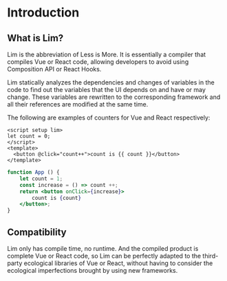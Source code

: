 <!--
  * @Author: chenzhongsheng
  * @Date: 2023-09-08 13:17:31
  * @Description: Coding something
-->
# Introduction

## What is Lim?

Lim is the abbreviation of Less is More. It is essentially a compiler that compiles Vue or React code, allowing developers to avoid using Composition API or React Hooks.

Lim statically analyzes the dependencies and changes of variables in the code to find out the variables that the UI depends on and have or may change. These variables are rewritten to the corresponding framework and all their references are modified at the same time.

The following are examples of counters for Vue and React respectively:

<CodeBox name="Vue Counter" :is-vue="true"/>

```vue
<script setup lim>
let count = 0;
</script>
<template>
  <button @click="count++">count is {{ count }}</button>
</template>
```

<CodeBox name="React Counter"/>

```jsx
function App () {
    let count = 1;
    const increase = () => count ++;
    return <button onClick={increase}>
        count is {count}
    </button>;
}
```

## Compatibility

Lim only has compile time, no runtime. And the compiled product is complete Vue or React code, so Lim can be perfectly adapted to the third-party ecological libraries of Vue or React, without having to consider the ecological imperfections brought by using new frameworks.